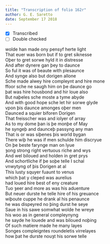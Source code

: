 ```yaml
---
title: "Transcription of folio 162r"
author: G. E. Saretto
date: September 17 2018
---
```


- [x] Transcribed
- [ ] Double checked

wolde han made ony pensyf herte light  
That euer was born but if to gret siknesse  
Oþer to gret sorwe hyld it in distresse  
And after dynere gan þey to daunce  
So ful it was of beaute with plesaunce  
And synge also but dorigen allone  
Sche made alwey hire compleynt and hire mone  
ffoor sche ne saugh him on þe daunce go  
þat was hire housbond and hir loue also  
But naþeles sche moste a tyme abyde  
And with good hope sche let hir sorwe glyde  
vpon þis daunce amonges oþer men  
Daunced a squier biforen Dorigen  
That freisscher was and iolyer of array  
As to my dome þan is þe monþe of May  
he syngeþ and daunceþ passyng any man  
That is or was siþenes þis world bygan  
There wiþ he was if men schulde him discryue  
On þe beste farynge man on lyue  
ȝong strong right vertuous riche and wys  
And wel biloued and holden in gret prys  
And schortliche if þe soþe telle I schal  
vnwytyng of þis Dorigen at al  
This lusty squyer ẜuaunt to venus  
which þat y cleped was aurelius  
had loued hire best of eny creature  
Tuo ȝeer and more as was his aduenture  
But neuer durste he telle hire of his greuance  
wiþoute cuppe he drank al his penaunce  
he was dispeyred no þing durst he seye  
Saue in his sawe somwhat wolde he wreye  
his woo as in general compleynyng  
he sayde he louede and was biloued noþing  
Of such matiere made he many layes  
Songes compleigntes roundeletis virrelayes  
how þat he durste nouȝt his sorwe telle  
